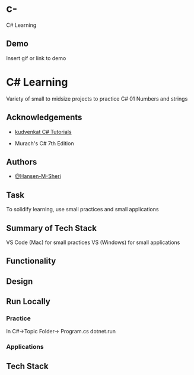 # c-
C# Learning

## Demo

Insert gif or link to demo


# C# Learning

Variety of small to midsize projects to practice C# 
 01 Numbers and strings


## Acknowledgements

 - [kudvenkat C# Tutorials]( https://youtu.be/SXmVym6L8dw)

- Murach's C# 7th Edition

## Authors

- [@Hansen-M-Sheri](https://www.github.com/Hansen-M-Sheri)


## Task
 To solidify learning, use small practices and small applications 
## Summary of Tech Stack
 VS Code (Mac) for small practices
 VS (Windows) for small applications
## Functionality
## Design
## Run Locally
 ### Practice
  In C#->Topic Folder-> Program.cs
  dotnet.run
  
 ### Applications
## Tech Stack
